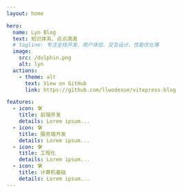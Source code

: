 ```yaml
---
layout: home

hero:
  name: Lyn Blog
  text: 知识体系、点点滴滴
  # tagline: 专注全栈开发、用户体验、交互设计、性能优化等
  image:
    src: /dolphin.png
    alt: lyn
  actions:
    - theme: alt
      text: View on GitHub
      link: https://github.com/llwodexue/vitepress-blog

features:
  - icon: 🛠️
    title: 前端开发
    details: Lorem ipsum...
  - icon: 🛠️
    title: 服务端开发
    details: Lorem ipsum...
  - icon: 🛠️
    title: 工程化
    details: Lorem ipsum...
  - icon: 🛠️
    title: 计算机基础
    details: Lorem ipsum...
---
```


